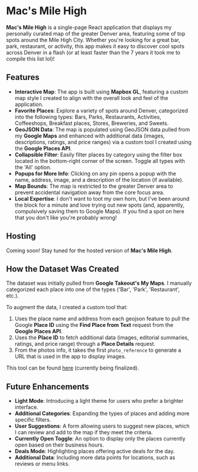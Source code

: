 
# Mac's Mile High

**Mac's Mile High** is a single-page React application that displays my personally curated map of the greater Denver area, featuring some of top spots around the Mile High City. Whether you're looking for a great bar, park, restaurant, or activity, this app makes it easy to discover cool spots across Denver in a flash (or at least faster than the 7 years it took me to compile this list lol)!

## Features

- **Interactive Map**: The app is built using **Mapbox GL**, featuring a custom map style I created to align with the overall look and feel of the application.
- **Favorite Places**: Explore a variety of spots around Denver, categorized into the following types: Bars, Parks, Restaurants, Activities, Coffeeshops, Breakfast places, Stores, Breweries, and Sweets.
- **GeoJSON Data**: The map is populated using GeoJSON data pulled from my **Google Maps** and enhanced with additional data (images, descriptions, ratings, and price ranges) via a custom tool I created using the **Google Places API**.
- **Collapsible Filter**: Easily filter places by category using the filter box located in the bottom-right corner of the screen. Toggle all types with the 'All' option.
- **Popups for More Info**: Clicking on any pin opens a popup with the name, address, image, and a description of the location (if available).
- **Map Bounds**: The map is restricted to the greater Denver area to prevent accidental navigation away from the core focus area.
- **Local Expertise**: I don't want to toot my own horn, but I've been around the block for a minute and love trying out new spots (and, apparently, compulsively saving them to Google Maps). If you find a spot on here that you don't like you're probably wrong!

## Hosting

Coming soon! Stay tuned for the hosted version of **Mac's Mile High**.

## How the Dataset Was Created

The dataset was initially pulled from **Google Takeout's My Maps**. I manually categorized each place into one of the types ('Bar', 'Park', 'Restaurant', etc.).

To augment the data, I created a custom tool that:
1. Uses the place name and address from each geojson feature to pull the Google **Place ID** using the **Find Place from Text** request from the **Google Places API**.
2. Uses the **Place ID** to fetch additional data (images, editorial summaries, ratings, and price range) through a **Place Details** request.
3. From the photos info, it takes the first `photo_reference` to generate a URL that is used in the app to display images.

This tool can be found [here](https://github.com/mgotsch/google-maps-geojson-augmenter) (currently being finalized).

## Future Enhancements

- **Light Mode**: Introducing a light theme for users who prefer a brighter interface.
- **Additional Categories**: Expanding the types of places and adding more specific filters.
- **User Suggestions**: A form allowing users to suggest new places, which I can review and add to the map if they meet the criteria.
- **Currently Open Toggle**: An option to display only the places currently open based on their business hours.
- **Deals Mode**: Highlighting places offering active deals for the day.
- **Additional Data**: Including more data points for locations, such as reviews or menu links.
